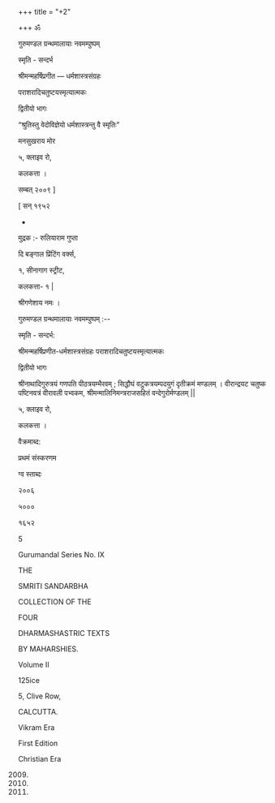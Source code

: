 +++
title = "+2"

+++
ॐ 

गुरुमण्डल ग्रन्थमालायाः नवमम्पुष्पम् 

स्मृति - सन्दर्भ 

श्रीमन्महर्षिप्रगीत — धर्मशास्त्रसंग्रहः 

पराशरादिचतुष्टयस्मृत्यात्मकः 

द्वितीयो भागः 

“श्रुतिस्तु वेदोविज्ञेयो धर्मशास्त्रन्तु वै स्मृतिः” 

मनसुखराय मोर 

५, क्लाइव रो, 

कलकत्ता । 

सम्बत् २००९ ] 

[ सन् १९५२ 

- 

मुद्रक :- रुलियाराम गुप्ता 

दि बङ्गाल प्रिंटिंग वर्क्स, 

१, सीनागाग स्ट्रीट, 

कलकत्ता- १ | 

श्रीगणेशाय नमः । 

गुरुमण्डल ग्रन्थमालायाः नवमम्पुष्पम् :-- 

स्मृति - सन्दर्भ: 

श्रीमन्महर्षिप्रणीत-धर्मशास्त्रसंग्रहः पराशरादिचतुष्टयस्मृत्यात्मकः 

द्वितीयो भागः 

श्रीनाथादिगुरुत्रयं गणपति पीठत्रयम्भैरवम् ; सिद्धौघं वटुकत्रयम्पदयुगं दृतीक्रमं मण्डलम् । वीरान्द्रयट चतुष्क पष्टिनवत्रं वीरावली पभ्वकम, श्रीमन्मालिनिमन्त्रराजसहितं वन्देगुरोर्मण्डलम् || 

५, क्लाइव रो, 

कलकत्ता । 

वैक्रमाब्द: 

प्रथमं संस्करणम 

ग्व स्ताब्दः 

२००६ 

५००० 

१६५२ 

5 

Gurumandal Series No. IX 

THE 

SMRITI SANDARBHA 

COLLECTION OF THE 

FOUR 

DHARMASHASTRIC TEXTS 

BY MAHARSHIES. 

Volume II 

125ice 

5, Clive Row, 

CALCUTTA. 

Vikram Era 

First Edition 

Christian Era 

2009. 

5000. 

1952. 
